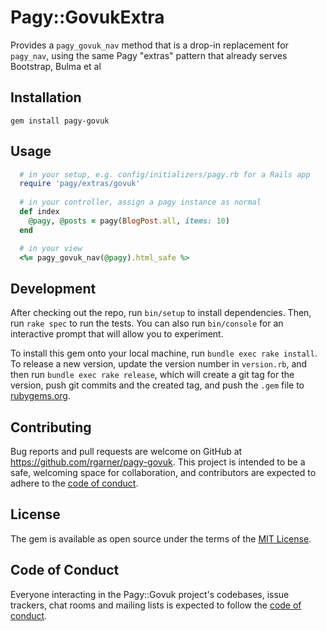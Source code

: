 # Pagy::GovukExtra

Provides a `pagy_govuk_nav` method that is a drop-in replacement for `pagy_nav`, using the same Pagy "extras" pattern
that already serves Bootstrap, Bulma et al

## Installation

`gem install pagy-govuk`

## Usage

```ruby
  # in your setup, e.g. config/initializers/pagy.rb for a Rails app
  require 'pagy/extras/govuk'
  
  # in your controller, assign a pagy instance as normal
  def index
    @pagy, @posts = pagy(BlogPost.all, items: 10)
  end

  # in your view
  <%= pagy_govuk_nav(@pagy).html_safe %>
```

## Development

After checking out the repo, run `bin/setup` to install dependencies. Then, run `rake spec` to run the tests. You can also run `bin/console` for an interactive prompt that will allow you to experiment.

To install this gem onto your local machine, run `bundle exec rake install`. To release a new version, update the version number in `version.rb`, and then run `bundle exec rake release`, which will create a git tag for the version, push git commits and the created tag, and push the `.gem` file to [rubygems.org](https://rubygems.org).

## Contributing

Bug reports and pull requests are welcome on GitHub at https://github.com/rgarner/pagy-govuk. This project is intended to be a safe, welcoming space for collaboration, and contributors are expected to adhere to the [code of conduct](https://github.com/rgarner/pagy-govuk/blob/main/CODE_OF_CONDUCT.md).

## License

The gem is available as open source under the terms of the [MIT License](https://opensource.org/licenses/MIT).

## Code of Conduct

Everyone interacting in the Pagy::Govuk project's codebases, issue trackers, chat rooms and mailing lists is expected to follow the [code of conduct](https://github.com/rgarner/pagy-govuk/blob/main/CODE_OF_CONDUCT.md).
